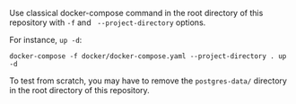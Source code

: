 Use classical docker-compose command in the root directory of this repository with `-f` and ` --project-directory` options.

For instance, `up -d`:

``` docker-compose -f docker/docker-compose.yaml --project-directory . up -d ```

To test from scratch, you may have to remove the `postgres-data/` directory in the root directory of this repository.
